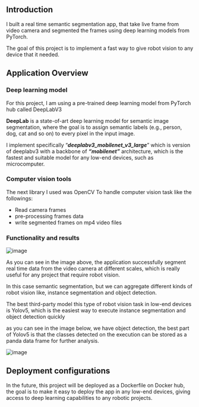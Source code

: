 ## Introduction

I built a real time semantic segmentation app, that take live frame from video camera and segmented the frames using deep learning models from PyTorch. 

The goal of this project is to implement a fast way to give robot vision to any device that it needed.

## Application Overview

### Deep learning model

For this project, I am using a pre-trained deep learning model from PyTorch hub called DeepLabV3

**DeepLab** is a state-of-art deep learning model for semantic image segmentation, where the goal is to assign semantic labels (e.g., person, dog, cat and so on) to every pixel in the input image. 

I implement specifically “***deeplabv3_mobilenet_v3_large***” which is version of deeplabv3 with a backbone of ***“mobilenet”*** architecture, which is the fastest and suitable model for any low-end devices, such as microcomputer.

### Computer vision tools

The next library I used was OpenCV To handle computer vision task like the followings:

- Read camera frames
- pre-processing frames data
- write segmented frames on mp4 video files

### Functionality and results

![image](https://user-images.githubusercontent.com/86735728/235811641-97f3ee67-43f5-45c5-b977-f1e92cc999e1.png)

As you can see in the image above, the application successfully segment real time data from the video camera at different scales, which is really useful for any project that require robot vision.

In this case semantic segmentation, but we can aggregate different kinds of robot vision like, instance segmentation and object detection.

The best third-party model this type of robot vision task in low-end devices is Yolov5, which is the easiest way to execute instance segmentation and object detection quickly

as you can see in the image below, we have object detection, the best part of Yolov5 is that the classes detected on the execution can be stored as a panda data frame for further analysis. 

![image](https://user-images.githubusercontent.com/86735728/235811671-e707a746-4f16-44e4-9b79-0eb591651c7f.png)

## Deployment configurations

In the future, this project will be deployed as a Dockerfile on Docker hub, the goal is to make it easy to deploy the app in any low-end devices, giving access to deep learning capabilities to any robotic projects.
